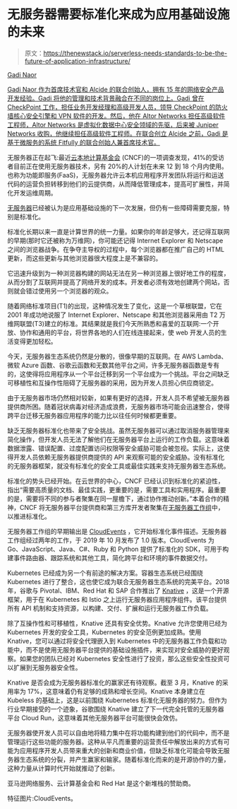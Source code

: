 # 无服务器需要标准化来成为应用基础设施的未来

> 原文：<https://thenewstack.io/serverless-needs-standards-to-be-the-future-of-application-infrastructure/>

[](https://www.alcide.io/)

[Gadi Naor](https://www.alcide.io/)

[Gadi Naor 作为首席技术官和 Alcide 的联合创始人，拥有 15 年的网络安全产品开发经验。Gadi 将他的管理和技术背景融合在不同的岗位上。Gadi 曾在 CheckPoint 工作，担任业务开发经理和高级开发人员，领导 CheckPoint 的防火墙核心安全引擎和 VPN 软件的开发。然后，他在 Altor Networks 担任高级软件工程师，Altor Networks 是虚拟化数据中心安全领域的先驱，后来被 Juniper Networks 收购，他继续担任高级软件工程师。在联合创立 Alcide 之前，Gadi 是基于微服务的系统 Fitfully 的联合创始人兼首席技术官。](https://www.alcide.io/)

[](https://www.alcide.io/)[](https://www.alcide.io/)

无服务器正在起飞:最近[云本地计算基金会](https://www.cncf.io/) (CNCF)的一项调查发现，41%的受访者目前正在使用无服务器技术，另有 20%的人计划在未来 12 到 18 个月内使用。也称为功能即服务(FaaS)，无服务器允许云本机应用程序开发团队将运行和运送代码的运营负担转移到他们的云提供商，从而降低管理成本，提高可扩展性，并简化开发运维周期。

[无服务器](/category/serverless/)已经被认为是应用基础设施的下一次发展，但仍有一些障碍需要克服，特别是标准化。

标准化长期以来一直是计算世界的统一力量。如果你的年龄足够大，还记得互联网的早期(那时它还被称为万维网)，你可能还记得 Internet Explorer 和 Netscape 之间的浏览器战争。在争夺主导权的过程中，每个浏览器都在推广自己的 HTML 更新，而这些更新与其他浏览器很大程度上是不兼容的。

它迅速升级到为一种浏览器构建的网站无法在另一种浏览器上很好地工作的程度，从而分割了互联网并提高了网络开发的成本。开发者必须有效地创建两个网站，否则就会错过使用另一个浏览器的观众。

随着网络标准项目(T1)的出现，这种情况发生了变化，这是一个草根联盟，它在 2001 年成功地说服了 Internet Explorer、Netscape 和其他浏览器采用由 T2 万维网联盟(T3)建立的标准。其结果就是我们今天所熟悉和喜爱的互联网:一个开放、协作和通用的平台，将世界各地的人们在线连接起来，使 web 开发人员的生活变得更加轻松。

今天，无服务器生态系统仍然是分散的，很像早期的互联网。在 AWS Lambda、微软 Azure 函数、谷歌云函数和无数其他平台之间，许多无服务器函数是专有的，这使得将应用程序从一个平台迁移到另一个平台成为一个挑战。平台之间缺乏可移植性和互操作性阻碍了无服务器的采用，因为开发人员担心供应商锁定。

由于无服务器市场仍然相对较新，如果有更好的选择，开发人员不希望被无服务器提供商所困。随着冠状病毒对经济造成浪费，无服务器市场可能会迅速整合，使得跨平台迁移无服务器应用程序的能力比以往任何时候都更重要。

缺乏无服务器标准化也带来了安全挑战。虽然无服务器可以通过取消服务器管理来简化操作，但开发人员无法了解他们在无服务器平台上运行的工作负载。这意味着数据泄露、错误配置、过度配置访问权限等安全威胁可能会被忽视。实际上，这使得开发人员依赖无服务器提供商提供的 API 来观察可能的安全威胁。没有标准化的无服务器框架，就没有标准化的安全工具或最佳实践来支持无服务器生态系统。

标准化的势头已经开始。在云世界的中心，CNCF 已经认识到标准化的紧迫性，指出“需要高质量的文档、最佳实践，更重要的是，需要工具和实用程序。最重要的是，需要将不同的参与者聚集在同一屋檐下，通过协作推动创新。”本着合作的精神，CNCF 将无服务器平台提供商和第三方库开发者聚集在[无服务器工作组](https://github.com/cncf/wg-serverless)中，以推进标准化。

无服务器工作组的早期输出是 [CloudEvents](https://cloudevents.io/) ，它开始标准化事件描述。无服务器工作组经过两年的工作，于 2019 年 10 月发布了 1.0 版本。CloudEvents 为 Go、JavaScript、Java、C#、Ruby 和 Python 提供了标准化的 SDK，可用于构建事件路由器、跟踪系统和其他工具，简化跨平台和环境的事件数据交付。

Kubernetes 已经成为另一个有前途的解决方案。容器生态系统已经围绕 Kubernetes 进行了整合，这也使它成为联合无服务器生态系统的完美平台。2018 年，谷歌与 Pivotal、IBM、Red Hat 和 SAP 合作推出了 [Knative](/amidst-controversy-the-knative-serverless-software-keeps-growing/) ，这是一个开源框架，用于在 Kubernetes 和 Istio 之上运行无服务器应用程序组件。该平台提供所有 API 机制和支持资源，以构建、交付、扩展和运行无服务器工作负载。

除了互操作性和可移植性，Knative 还具有安全优势。Knative 允许您使用已经为 Kubernetes 开发的安全工具，Kubernetes 的安全范例更加成熟。使用 Knative，您可以通过将安全代理嵌入到 Kubernetes 中的无服务器工作负载和功能中，而不是使用无服务器平台提供的基础设施插件，来实现对安全威胁的更好观察。如果您的团队已经对 Kubernetes 安全性进行了投资，那么这些安全性投资可以扩展到无服务器安全性。

Knative 是否会成为无服务器标准化的赢家还有待观察。截至 3 月，Knative 的采用率为 17%，这意味着仍有足够的成熟和增长空间。Knative 本身建立在 Kubeless 的基础上，这是以前围绕 Kubernetes 标准化无服务器的努力。但作为行业早期接受的一个迹象，谷歌围绕 Knative 建立了下一代完全托管的无服务器平台 Cloud Run，这意味着其他无服务器平台可能很快会效仿。

无服务器使开发人员可以自由地将精力集中在将功能构建到他们的代码中，而不是管理运行这些功能的服务器。这种从平凡而重要的运营责任中解放出来的方式有可能为应用程序开发人员带来重大的创新和商业价值，但缺乏标准化可能会导致无服务器生态系统的分裂，并产生赢家和输家。随着标准化而来的是开源协作的力量，这种力量从计算时代开始就推动了创新。

亚马逊网络服务、云计算基金会和 Red Hat 是这个新堆栈的赞助商。

特征图片:CloudEvents。

<svg xmlns:xlink="http://www.w3.org/1999/xlink" viewBox="0 0 68 31" version="1.1"><title>Group</title> <desc>Created with Sketch.</desc></svg>